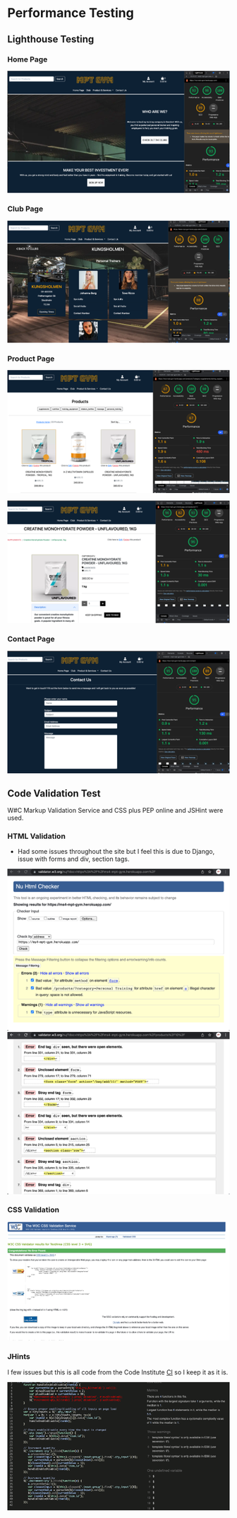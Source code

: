 # Performance Testing

## Lighthouse Testing

### Home Page

![homepage](/documentation/testing/files/performance-test/lighthouse-home.png)

### Club Page

![clubpage](/documentation/testing/files/performance-test/lighthouse-club.png)

### Product Page

![productpage](/documentation/testing/files/performance-test/lighthouse-product.png)

![productpage2](/documentation/testing/files/performance-test/lighthouse-product-detail.png)

### Contact Page

![contaactpage](/documentation/testing/files/performance-test/lighthouse-contact.png)

## Code Validation Test

W#C Markup Validation Service and CSS plus PEP online and JSHint were used.

### HTML Validation

- Had some issues throughout the site but I feel this is due to Django, issue with forms and div, section tags.

![HTML](/documentation/testing/files/performance-test/HTML.png)
![HTML](/documentation/testing/files/performance-test/HTML2.png)

### CSS Validation

![CSS](/documentation/testing/files/performance-test/CSS.png)

### JHints

I few issues but this is all code from the Code Institute [CI](https://codeinstitute.net/) so I keep it as it is.

![JHints](/documentation/testing/files/performance-test/JHints.png)